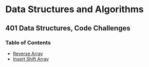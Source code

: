 # Data Structures and Algorithms

## 401 Data Structures, Code Challenges

### Table of Contents

- [Reverse Array](./javascript/array-reverse/README.md)
- [Insert Shift Array](./javascript/array-insert-shift/README.md)
